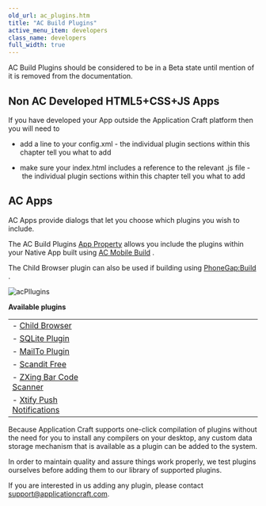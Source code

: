```yaml
---
old_url: ac_plugins.htm
title: "AC Build Plugins"
active_menu_item: developers
class_name: developers
full_width: true
---
```



AC Build Plugins should be considered to be in a Beta state until mention of it is removed from the documentation.

## Non AC Developed HTML5+CSS+JS Apps

If you have developed your App outside the Application Craft platform then you will need to

 - add a line to your config.xml - the individual plugin sections within this chapter tell you what to add

 - make sure your index.html includes a reference to the relevant .js file -  the individual plugin sections within this chapter tell you what to add

## AC Apps

AC Apps provide dialogs that let you choose which plugins you wish to include.

The AC Build Plugins [App Property](/developers/documentation/product-guide/widget-properties-events/app-properties) allows you include the plugins within your Native App built using [AC Mobile Build](/developers/documentation/ac-mobile-build-phonegap/ac-mobile-build/) .

The Child Browser plugin can also be used if building using [PhoneGap:Build](/developers/documentation/ac-mobile-build-phonegap/phonegapbuild/) .

![acPllugins](/img/docs/acpllugins.zoom83.png)

**Available plugins**

<table>
<tr>
<td width="211">
   - <a href="/developers/documentation/ac-mobile-build-phonegap/ac-mobile-build/ac-build-plugins/child-browser/">Child Browser</a>

</td>
<td width="27">
</td>
<td width="704">
</td>
</tr>
<tr>
<td width="211">
   - <a href="/developers/documentation/ac-mobile-build-phonegap/ac-mobile-build/ac-build-plugins/sqlite-plugin/">SQLite Plugin</a>

</td>
<td width="27">
</td>
<td width="704">
</td>
</tr>
<tr>
<td width="211">
   - <a href="/developers/documentation/ac-mobile-build-phonegap/ac-mobile-build/ac-build-plugins/mailto-plugin">MailTo Plugin</a>

</td>
<td width="27">
</td>
<td width="704">
</td>
</tr>
<tr>
<td width="211">
   - <a href="/developers/documentation/ac-mobile-build-phonegap/ac-mobile-build/ac-build-plugins/scandit-free">Scandit Free</a>

</td>
<td width="27">
</td>
<td width="704">
</td>
</tr>
<tr>
<td width="211">
   - <a href="/developers/documentation/ac-mobile-build-phonegap/ac-mobile-build/ac-build-plugins/zxing-bar-code-scanner">ZXing Bar Code Scanner</a>

</td>
<td width="27">
</td>
<td width="704">
</td>
</tr>
<tr>
<td width="211">
   - <a href="/developers/documentation/ac-mobile-build-phonegap/ac-mobile-build/ac-build-plugins/xtify-push-notifications/">Xtify Push Notifications</a>

</td>
<td width="27">
</td>
<td width="704">
</td>
</tr>
</table>

Because Application Craft supports one-click compilation of plugins without the need for you to install any compilers on your desktop, any custom data storage mechanism that is available as a plugin can be added to the system.

In order to maintain quality and assure things work properly, we test plugins ourselves before adding them to our library of supported plugins.

If you are interested in us adding any plugin, please contact support@applicationcraft.com.

